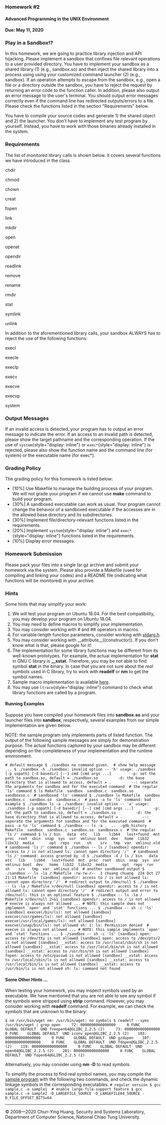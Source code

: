 ### Homework \#2

#### Advanced Programming in the UNIX Environment

#### Due: May 11, 2020

### Play in a Sandbox!?

In this homework, we are going to practice library injection and API
hijacking. Please implement a sandbox that confines file relevant
operations to a user provided directory. You have to implement your
sandbox as a shared library (1) (e.g., sandbox.so) and then inject the
shared library into a process using using your customized command
launcher (2) (e.g., sandbox). If an operation attempts to escape from
the sandbox, e.g., open a file or a directory outside the sandbox, you
have to reject the request by returning an error code to the function
caller. In addition, please also output an error message to the user's
terminal. You should output error messages correctly even if the command
line has redirected outputs/errors to a file. Please check the functions
listed in the section "Requirements" below.

You have to compile your source codes and generate 1) the shared object
and 2) the launcher. You don't have to implement any test program by
yourself. Instead, you have to work with those binaries already
installed in the system.

### Requirements

The list of monitored library calls is shown below. It covers several
functions we have introduced in the class.

chdir

chmod

chown

creat

fopen

link

mkdir

open

openat

opendir

readlink

remove

rename

rmdir

stat

symlink

unlink

In addition to the aforementioned library calls, your sandbox ALWAYS has
to reject the use of the following functions:

execl

execle

execlp

execv

execve

execvp

system

### Output Messages

If an invalid access is detected, your program has to output an error
message to indicate the error. If an access to an invalid path is
detected, please show the target pathname and the corresponding
operation. If the use of `system`{style="display: inline"} or
`exec*`{style="display: inline"} is rejected, please also show the
function name and the command line (for system) or the executable name
(for exec\*).

### Grading Policy

The grading policy for this homework is listed below:

-   [10%] Use Makefile to manage the building process of your program.
    We will not grade your program if we cannot use **make** command to
    build your program.
-   [30%] A sandboxed executable can work as usual. Your program cannot
    change the behavior of a sandboxed executable if the accesses are in
    the allowed base directory and its subdirectories.
-   [30%] Implement file/directory-relevant functions listed in the
    requirements.
-   [20%] Implement `system`{style="display: inline"} and
    `exec*`{style="display: inline"} functions listed in the
    requirements.
-   [10%] Display error messages.

### Homework Submission

Please pack your files into a single tar.gz archive and submit your
homework via the system. Please also provide a Makefile (used for
compiling and linking your codes) and a README file (indicating what
functions will be monitored) in your archive.

### Hints

Some hints that may simplify your work:

1.  We will test your program on Ubuntu 18.04. For the best
    compatibility, you may develop your program on Ubuntu 18.04.
2.  You may need to define macros to simplify your implementation.
3.  You may consider working with \# and \#\# operators in macros.
4.  For variable-length function parameters, consider working with
    [stdarg.h](http://man7.org/linux/man-pages/man0/stdarg.h.0p.html).
5.  You may consider working with \_\_attribute\_\_((constructor)). If
    you don't know what is that, please google for it!
6.  The implementation for some library functions may be different from
    its well-known prototypes. For example, the actual implementation
    for **stat** in GNU C library is **\_\_xstat**. Therefore, you may
    be not able to find symbol **stat** in the binary. In case that you
    are not sure about the *real* symbols used in C library, try to work
    with **readelf** or **nm** to get the symbol names.
7.  Sample macro implementation is available
    [here](https://people.cs.nctu.edu.tw/~chuang/courses/unixprog/resources/hw2_sandbox/macro.txt).
8.  You may use `ltrace`{style="display: inline"} command to check what
    library functions are called by a program.

#### Running Examples

Suppose you have compiled your homework files into **sandbox.so** and
your launcher files into **sandbox**, respectively, several examples
from our simple implementation are given below.

NOTE: the sample program only implements parts of listed function. The
output of the following sample messages are simply for demonstration
purpose. The actual functions captured by your sandbox may be different
depending on the completeness of your implementation and the runtime
environment.

`` # default message $ ./sandbox no command given.  # show help message ... $ ./sandbox -h ./sandbox: invalid option -- 'h' usage: ./sandbox [-p sopath] [-d basedir] [--] cmd [cmd args ...]         -p: set the path to sandbox.so, default = ./sandbox.so         -d: the base directory that is allowed to access, default = .         --: separate the arguments for sandbox and for the executed command  # the regular 'ls' command $ ls Makefile  sandbox  sandbox.c  sandbox.so  sandboxso.c  # sandboxed 'ls' command $ ./sandbox ls Makefile  sandbox  sandbox.c  sandbox.so  sandboxso.c  # pass -a to 'ls' command: bad example $ ./sandbox ls -a ./sandbox: invalid option -- 'a' usage: ./sandbox [-p sopath] [-d basedir] [--] cmd [cmd args ...]         -p: set the path to sandbox.so, default = ./sandbox.so         -d: the base directory that is allowed to access, default = .         --: seperate the arguments for sandbox and for the executed command  # pass -a to 'ls' command $ ./sandbox -- ls -a .  ..  .gdb_history  Makefile  sandbox  sandbox.c  sandbox.so  sandboxso.c  # the regular 'ls /' command $ ls / bin   data  etc   lib    lib64   lost+found  mnt  proc  root  sbin  snap  sys  usr  vmlinuz boot  dev   home  lib32  libx32  media       opt  repo  run   sh    srv   tmp  var  vmlinuz.old  # sandboxed 'ls /' command $ ./sandbox -- ls / [sandbox] opendir: access to / is not allowed ls: cannot open directory '/'  # sandboxed 'ls /' command: access granted by -d $ ./sandbox -d / ls / bin   data  etc   lib    lib64   lost+found  mnt  proc  root  sbin  snap  sys  usr  vmlinuz boot  dev   home  lib32  libx32  media       opt  repo  run   sh    srv   tmp  var  vmlinuz.old  # another sandboxed output $ ./sandbox -- ls -la / Makefile -rw-rw-r--  1 chuang chuang  224 Oct 27 21:13 Makefile  [sandbox] opendir: access to / is not allowed ls: cannot open directory '/'  # redirect output to /dev/null $ ./sandbox -- ls -la / Makefile >/dev/null [sandbox] opendir: access to / is not allowed ls: cannot open directory '/'  # redirect output and error to /dev/null: this is an optional feature $ ./sandbox -- ls -la / Makefile >/dev/null 2>&1 [sandbox] opendir: access to / is not allowed  # execve is always not allowed ... # NOTE: this sample does not implement `open' and `stat' functions ... $ ./sandbox -- sh -c 'ls' [sandbox] execve(/bin/ls): not allowed [sandbox] execve(/usr/games/ls): not allowed [sandbox] execve(/usr/local/games/ls): not allowed [sandbox] execve(/snap/bin/ls): not allowed sh: 1: ls: Permission denied  # execve is always not allowed ... # NOTE: this sample implements `open' and `stat' functions ... $ ./sandbox -- sh -c 'ls' [sandbox] open: access to /dev/tty is not allowed [sandbox] open: access to /dev/pts/2 is not allowed [sandbox] __xstat: access to /usr/local/sbin/sh is not allowed [sandbox] __xstat: access to /usr/local/bin/sh is not allowed [sandbox] __xstat: access to /usr/bin/sh is not allowed [sandbox] fopen: access to /etc/passwd is not allowed [sandbox] __xstat: access to /usr/local/sbin/ls is not allowed [sandbox] __xstat: access to /usr/local/bin/ls is not allowed [sandbox] __xstat: access to /usr/bin/ls is not allowed sh: ls: command not found  ``

#### Some Other Hints ...

When testing your homework, you may inspect symbols used by an
executable. We have mentioned that you are not able to see any symbol if
the symbols were stripped using **strip** command. However, you may
consider working with **readelf** command. For example, we can check the
symbols that are unknown to the binary:

`$ nm /usr/bin/wget nm: /usr/bin/wget: no symbols $ readelf --syms /usr/bin/wget | grep open     72: 0000000000000000     0 FUNC    GLOBAL DEFAULT  UND freopen64@GLIBC_2.2.5 (2)     73: 0000000000000000     0 FUNC    GLOBAL DEFAULT  UND iconv_open@GLIBC_2.2.5 (2)    103: 0000000000000000     0 FUNC    GLOBAL DEFAULT  UND gzdopen    107: 0000000000000000     0 FUNC    GLOBAL DEFAULT  UND fdopen@GLIBC_2.2.5 (2)    119: 0000000000000000     0 FUNC    GLOBAL DEFAULT  UND open64@GLIBC_2.2.5 (2)    201: 0000000000000000     0 FUNC    GLOBAL DEFAULT  UND fopen64@GLIBC_2.2.5 (2)`

Alternatively, you may consider using **nm -D** to read symbols.

To simplify the process to find real symbol names, you may compile the
[sample
program](https://people.cs.nctu.edu.tw/~chuang/courses/unixprog/resources/hw2_sandbox/sample.c)
with the following two commands, and check the dynamic linkage symbols
in the corresponding executables.
`# regular version $ gcc sample.c -o sample1  # enable large-file-support feature $ gcc sample.c -o sample2 -D_LARGEFILE_SOURCE -D_LARGEFILE64_SOURCE -D_FILE_OFFSET_BITS=64`

* * * * *

© 2008—2020 Chun-Ying Huang, Security and Systems Laboratory, Department
of Computer Science, National Chiao Tung University.
